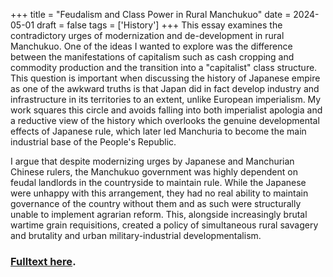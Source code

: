 +++
title = "Feudalism and Class Power in Rural Manchukuo"
date = 2024-05-01
draft = false
tags = ['History']
+++
This essay examines the contradictory urges of modernization and de-development in rural Manchukuo. One of the ideas I wanted to explore was the difference between the manifestations of capitalism such as cash cropping and commodity production and the transition into a "capitalist" class structure. This question is important when discussing the history of Japanese empire as one of the awkward truths is that Japan did in fact develop industry and infrastructure in its territories to an extent, unlike European imperialism. My work squares this circle and avoids falling into both imperialist apologia and a reductive view of the history which overlooks the genuine developmental effects of Japanese rule, which later led Manchuria to become the main industrial base of the People's Republic.

I argue that despite modernizing urges by Japanese and Manchurian Chinese rulers, the Manchukuo government was highly dependent on feudal landlords in the countryside to maintain rule. While the Japanese were unhappy with this arrangement, they had no real ability to maintain governance of the country without them and as such were structurally unable to implement agrarian reform. This, alongside increasingly brutal wartime grain requisitions, created a policy of simultaneous rural savagery and brutality and urban military-industrial developmentalism.

### [Fulltext here](/files/manchukuo-feudalism.pdf).